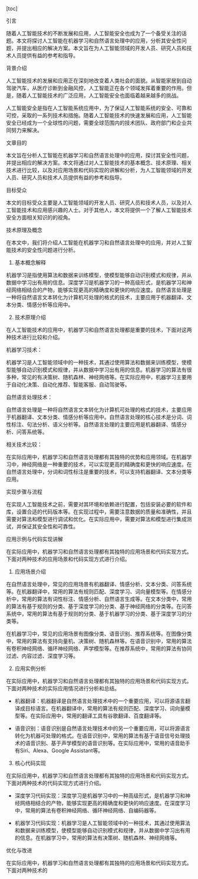 
[toc]                    
                
                
引言

随着人工智能技术的不断发展和应用，人工智能安全也成为了一个备受关注的话题。本文将探讨人工智能在机器学习和自然语言处理中的应用，分析其安全性问题，并提出相应的解决方案。本文旨在为人工智能领域的开发人员、研究人员和技术人员提供有益的参考和指导。

背景介绍

人工智能技术的发展和应用正在深刻地改变着人类社会的面貌。从智能家居到自动驾驶汽车，从医疗诊断到金融风控，人工智能正在各个领域发挥着重要的作用。但是，随着人工智能技术的广泛应用，人工智能安全也面临着越来越多的挑战。

人工智能安全是指在人工智能系统应用中，为了保证人工智能系统的安全、可靠和可控，采取的一系列技术和措施。随着人工智能技术的快速发展和应用，人工智能安全已经成为一个全球性的问题，需要全球范围内的技术团队、政府部门和企业共同努力来解决。

文章目的

本文旨在分析人工智能在机器学习和自然语言处理中的应用，探讨其安全性问题，并提出相应的解决方案。本文将通过对人工智能技术的基本概念、技术原理、相关技术进行比较，以及对应用场景和代码实现的讲解和分析，为人工智能领域的开发人员、研究人员和技术人员提供有益的参考和指导。

目标受众

本文的目标受众主要是人工智能领域的开发人员、研究人员和技术人员，以及对人工智能技术和应用感兴趣的人士。对于其他人，本文将提供一个了解人工智能技术安全方面相关知识的的视角。

技术原理及概念

在本文中，我们将介绍人工智能在机器学习和自然语言处理中的应用，并对人工智能技术的安全性问题进行分析。

1. 基本概念解释

机器学习是指使用算法和数据来训练模型，使模型能够自动识别模式和规律，并从数据中学习出有用的信息。深度学习是机器学习的一种高级形式，是机器学习和神经网络相结合的产物，能够实现更高的精确度和更快的响应速度。自然语言处理是一种将自然语言文本转化为计算机可处理的格式的技术，主要应用于机器翻译、文本分类、情感分析等应用中。

2. 技术原理介绍

在人工智能技术的应用中，机器学习和自然语言处理都是重要的技术，下面对这两种技术进行比较和介绍。

机器学习技术：

机器学习是人工智能领域中的一种技术，其通过使用算法和数据来训练模型，使模型能够自动识别模式和规律，并从数据中学习出有用的信息。机器学习的算法有很多种，常见的有决策树、随机森林、神经网络等。在实际应用中，机器学习主要用于自动化决策、自动化推荐、智能客服、自动驾驶等。

自然语言处理技术：

自然语言处理是一种将自然语言文本转化为计算机可处理的格式的技术，主要应用于机器翻译、文本分类、情感分析等应用中。自然语言处理的核心技术是分词、词性标注、句法分析、语义分析等。自然语言处理的主要应用是机器翻译、情感分析、问答系统等。

相关技术比较：

在实际应用中，机器学习和自然语言处理都有其独特的优势和应用领域。在机器学习中，神经网络是一种重要的技术，可以实现更高的精确度和更快的响应速度。在自然语言处理中，分词和词性标注是重要的技术，可以支持机器翻译、文本分类等应用。

实现步骤与流程

在实现人工智能技术之前，需要对其环境和依赖进行配置，包括安装必要的软件和库，设置合适的代码版本等。在实现过程中，需要注意数据的质量和准确性，并且需要对算法和模型进行调试和优化。在实际应用中，需要对算法和模型进行集成测试，并保证其安全性和可靠性。

应用示例与代码实现讲解

在实际应用中，机器学习和自然语言处理都有其独特的应用场景和代码实现方式。下面对两种技术的应用场景和代码实现方式进行介绍。

1. 应用场景介绍

在自然语言处理中，常见的应用场景有机器翻译、情感分析、文本分类、问答系统等。在机器翻译中，常用的算法有规则匹配、深度学习、词向量模型等。在情感分析中，常用的算法有词性标注、情感分析、自然语言生成等。在文本分类中，常用的算法有基于规则的分类、基于深度学习的分类、基于神经网络的分类等。在问答系统中，常用的算法有基于规则的分类、基于机器学习的分类、基于深度学习的分类等。

在机器学习中，常见的应用场景有图像分类、语音识别、推荐系统等。在图像分类中，常用的算法有支持向量机、决策树、随机森林等。在语音识别中，常用的算法有卷积神经网络、循环神经网络、声学模型等。在推荐系统中，常用的算法有协同过滤、内容过滤、深度学习等。

2. 应用实例分析

在实际应用中，机器学习和自然语言处理都有其独特的应用场景和代码实现方式。下面对两种技术的实际应用情况进行分析和总结。

- 机器翻译：机器翻译是自然语言处理技术中的一个重要应用，可以将源语言翻译成目标语言。在机器翻译中，常用的算法有规则匹配、深度学习、词向量模型等。在实际应用中，常用的翻译工具有谷歌翻译、百度翻译等。

- 语音识别：语音识别是自然语言处理技术中的另一个重要应用，可以将源语言转化为机器可处理的格式。在语音识别中，常用的算法有基于语音信号处理技术的语音识别、基于声学模型的语音识别等。在实际应用中，常用的语音助手有Siri、Alexa、Google Assistant等。

3. 核心代码实现

在实际应用中，机器学习和自然语言处理都有其独特的应用场景和代码实现方式。下面对两种技术的代码实现方式进行介绍。

- 深度学习代码实现：深度学习是机器学习中的一种高级形式，是机器学习和神经网络相结合的产物，能够实现更高的精确度和更快的响应速度。在深度学习中，常用的算法有卷积神经网络、循环神经网络、自编码器等。

- 机器学习代码实现：机器学习是人工智能领域中的一种技术，其通过使用算法和数据来训练模型，使模型能够自动识别模式和规律，并从数据中学习出有用的信息。在机器学习中，常用的算法有决策树、随机森林、神经网络等。

优化与改进

在实际应用中，机器学习和自然语言处理都有其独特的应用场景和代码实现方式。下面对两种技术的

